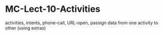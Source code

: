 # MC-Lect-10-Activities
activities, intents, phone-call, URL-open, passign data from one activity to other (using extras)
